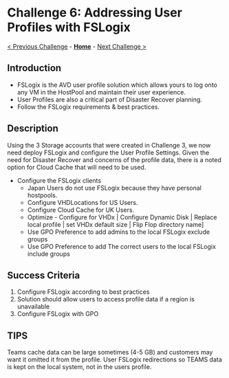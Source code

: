 # Challenge 6: Addressing User Profiles with FSLogix

[< Previous Challenge](./05-Create-Configure-HostPools.md) - **[Home](../README.md)** - [Next Challenge >](./07-Install-Configure-Apps.md)

## Introduction

- FSLogix is the AVD user profile solution which allows yours to log onto any VM in the HostPool and maintain their user experience.  
- User Profiles are also a critical part of Disaster Recover planning.  
- Follow the FSLogix requirements & best practices.

## Description

Using the 3 Storage accounts that were created in Challenge 3, we now need deploy FSLogix and configure the User Profile Settings. Given the need for Disaster Recover and concerns of the profile data, there is a noted option for Cloud Cache that will need to be used.

- Configure the FSLogix clients
    - Japan Users do not use FSLogix because they have personal hostpools.  
    - Configure VHDLocations for US Users.
    - Configure Cloud Cache for UK Users.  
    - Optimize - Configure for VHDx | Configure Dynamic Disk | Replace local profile | set VHDx default size | Flip Flop directory name]
    - Use GPO Preference to add admins to the local FSLogix exclude groups
    - Use GPO Preference to add The correct users to the local FSLogix include groups

## Success Criteria

1. Configure FSLogix according to best practices  
2. Solution should allow users to access profile data if a region is unavailable
3. Configure FSLogix with GPO

## TIPS

Teams cache data can be large sometimes (4-5 GB) and customers may want it omitted it from the profile. User FSLogix redirections so TEAMS data is kept on the local system, not in the users profile.
